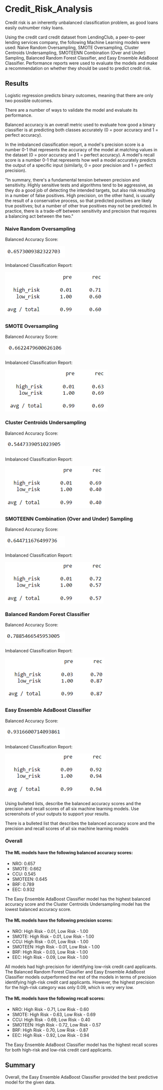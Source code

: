 # Credit_Risk_Analysis

Credit risk is an inherently unbalanced classification problem, as good loans easily outnumber risky loans. 

Using the credit card credit dataset from LendingClub, a peer-to-peer lending services company, the following Machine Learning models were used: Naive Random Oversampling, SMOTE Oversampling, Cluster Centroids Undersampling, SMOTEENN Combination (Over and Under) Sampling, Balanced Random Forest Classifier, and Easy Ensemble AdaBoost Classifier. Performance reports were used to evaluate the models and make a recommendation on whether they should be used to predict credit risk.

## Results

Logistic regression predicts binary outcomes, meaning that there are only two possible outcomes.

There are a number of ways to validate the model and evaluate its performance.

Balanced accuracy is an overall metric used to evaluate how good a binary classifier is at predicting both classes accurately (0 = poor accuracy and 1 = perfect accuracy).

In the imbalanced classification report, a model's precision score is a number 0-1 that represents the accuracy of the model at matching values in the dataset (0 = poor accuracy and 1 = perfect accuracy). A model's recall score is a number 0-1 that represents how well a model accurately predicts the output of a specific input (similarly, 0 = poor precision and 1 = perfect precision).

"In summary, there's a fundamental tension between precision and sensitivity. Highly sensitive tests and algorithms tend to be aggressive, as they do a good job of detecting the intended targets, but also risk resulting in a number of false positives. High precision, on the other hand, is usually the result of a conservative process, so that predicted positives are likely true positives; but a number of other true positives may not be predicted. In practice, there is a trade-off between sensitivity and precision that requires a balancing act between the two."


### Naive Random Oversampling

Balanced Accuracy Score: 

![NRO balanced accuracy](https://github.com/cewarkentin/Credit_Risk_Analysis/blob/main/Images/NRO%20balanced%20accuracy.png)

Imbalanced Classification Report: 

![NRO precision recall](https://github.com/cewarkentin/Credit_Risk_Analysis/blob/main/Images/NRO%20precision%20recall.png)

### SMOTE Oversampling

Balanced Accuracy Score: 

![SMOTE balanced accuracy](https://github.com/cewarkentin/Credit_Risk_Analysis/blob/main/Images/SMOTE%20balanced%20accuracy.png)

Imbalanced Classification Report: 

![SMOTE precision recall](https://github.com/cewarkentin/Credit_Risk_Analysis/blob/main/Images/SMOTE%20precision%20recall.png)

### Cluster Centroids Undersampling

Balanced Accuracy Score: 

![CCU balanced accuracy](https://github.com/cewarkentin/Credit_Risk_Analysis/blob/main/Images/CCU%20balanced%20accuracy.png)

Imbalanced Classification Report: 

![CCU precision recall](https://github.com/cewarkentin/Credit_Risk_Analysis/blob/main/Images/CCU%20precision%20recall.png)

### SMOTEENN Combination (Over and Under) Sampling

Balanced Accuracy Score: 

![SMOTEEN balanced accuracy](https://github.com/cewarkentin/Credit_Risk_Analysis/blob/main/Images/SMOTEEN%20balanced%20accuracy.png)

Imbalanced Classification Report: 

![SMOTEEN precision recall](https://github.com/cewarkentin/Credit_Risk_Analysis/blob/main/Images/SMOTEEN%20precision%20recall.png)

### Balanced Random Forest Classifier

Balanced Accuracy Score: 

![brf balanced accuracy](https://github.com/cewarkentin/Credit_Risk_Analysis/blob/main/Images/brf%20balanced%20accuracy.png)

Imbalanced Classification Report: 

![BRF precision recall](https://github.com/cewarkentin/Credit_Risk_Analysis/blob/main/Images/BRF%20precision%20recall.png)

### Easy Ensemble AdaBoost Classifier

Balanced Accuracy Score: 

![EEC balanced accuracy](https://github.com/cewarkentin/Credit_Risk_Analysis/blob/main/Images/EEC%20balanced%20accuracy.png)

Imbalanced Classification Report: 

![EEC precision recall](https://github.com/cewarkentin/Credit_Risk_Analysis/blob/main/Images/EEC%20precision%20recall.png)

Using bulleted lists, describe the balanced accuracy scores and the precision and recall scores of all six machine learning models. Use screenshots of your outputs to support your results.

There is a bulleted list that describes the balanced accuracy score and the precision and recall scores of all six machine learning models

### Overall

#### The ML models have the following balanced accuracy scores:

- NRO: 0.657
- SMOTE: 0.662
- CCU: 0.545
- SMOTEEN: 0.645
- BRF: 0.789
- EEC: 0.932

The Easy Ensemble AdaBoost Classifier model has the highest balanced accuracy score and the Cluster Centroids Undersampling model has the lowest balanced accuracy score.

#### The ML models have the following precision scores:

- NRO: High Risk - 0.01, Low Risk - 1.00
- SMOTE: High Risk - 0.01, Low Risk - 1.00
- CCU: High Risk - 0.01, Low Risk - 1.00
- SMOTEEN: High Risk - 0.01, Low Risk - 1.00
- BRF: High Risk - 0.03, Low Risk - 1.00
- EEC: High Risk - 0.09, Low Risk - 1.00

All models had high precision for identifying low-risk credit card applicants. The Balanced Random Forest Classifier and Easy Ensemble AdaBoost Classifier models outperformed the rest of the models in terms of precision identifying high-risk credit card applicants. However, the highest precision for the high-risk category was only 0.09, which is very very low.

#### The ML models have the following recall scores:

- NRO: High Risk - 0.71, Low Risk - 0.60
- SMOTE: High Risk - 0.63, Low Risk - 0.69
- CCU: High Risk - 0.69, Low Risk - 0.40
- SMOTEEN: High Risk - 0.72, Low Risk - 0.57
- BRF: High Risk - 0.70, Low Risk - 0.87
- EEC: High Risk - 0.92, Low Risk - 0.94

The Easy Ensemble AdaBoost Classifier model has the highest recall scores for both high-risk and low-risk credit card applicants.

## Summary

Overall, the Easy Ensemble AdaBoost Classifier provided the best predictive model for the given data.
